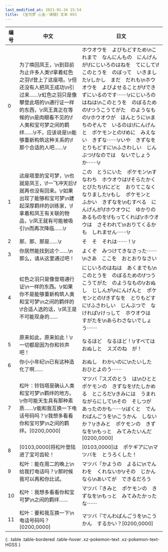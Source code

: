 ```yaml
---
last_modified_at: 2021-01-24 15:54
title: 《宝可梦 心金／魂银》文本 055
---
```

| 编号 | 中文 | 日文 |
| ---- | ---- | ---- |
| 0 | 为了唤回凤王，\n到目前为止许多人类\f拿着虹色之羽\f登上了这座塔。\r但还没有人把凤王成功\n引过来……\r虹色之羽只是像攀登此塔的\n通行证一样的东西，\r凤王真正在等候的\n是肉眼看不见的\f人类和宝可梦之间的羁绊……\r不，应该说是\n能够重新构筑这种关系的\f那个合适的人吧……\r | ホウオウを　よびもどすため\nこれまで　なんにんもの　にんげんが\fにじいろのはねを　てにして\fこのとうを　のぼって　いきました\rしかし　まだ　だれも\nホウオウを　よびよせることが\fできずにいるのです⋯⋯\rにじいろのはねは\nこのとうを　のぼるための\fつうこうてがた　のようなもの\rホウオウが　ほんとうに\nまちのぞんで　いるのは\fにんげんと　ポケモンとの\fめに　みえない　きずな⋯⋯\rいや　きずなを　とりもどすに\nふさわしい　じんぶつ\fなのでは　ないでしょうか⋯⋯\r |
| 1 | 这座塔里的宝可梦，\n也就是凤王，\f一飞冲天后\f就再也没有回来。\r如果出现了能够和宝可梦\n建起深厚羁绊的训练家，\f拿着和凤王有关联的物品，\r凤王就有可能被吸引\n而再次降临……\r | この　とうにいた　ポケモン\nすなわち　ホウオウは\fそらたかく　とびたち\fにどと　おりてこなく　なりました\rもし　ポケモンと　ふかい　きずなを\nむすべる　にんげんが\fホウオウに　ゆかりの　あるものを\fもってくれば\rホウオウは　さそわれて\nおりてくるかも　しれません⋯⋯\r |
| 2 | 那、那、那是……\r | そ　そ　それは⋯⋯！\r |
| 3 | 你居然能找到这个……\n那么，请从这里通过吧！ | よくぞ　みつけてきなさった⋯⋯\nさあ　ここを　おとおりなさい |
| 4 | 虹色之羽只是像登塔通行证\n一样的东西。\r如果你不是能够重新构筑人类和宝可梦\n之间的羁绊的\f合适人选的话，\r凤王是不可能现身的…… | にじいろのはねは　あくまでも\nこのとうを　のぼるための\fつうこうてがた　のようなもの\rおぬし　じしんが\nにんげんと　ポケモンとの\fきずなを　とりもどすに\fふさわしい　じんぶつで　なければ\rけっして　ホウオウは　すがたを\nあらわさないでしょう⋯⋯ |
| 5 | 原来如此，原来如此！\r一切都是因为你和铃声吧！ | なるほど　なるほど！\rすべては　おぬしと　スズのね　が！ |
| 6 | 你小小年纪\n已有这种造化了啊…… | おぬし　わかいのに\nたいした　おひとよのう⋯⋯ |
| 7 | 松叶：铃铛塔是确认人类和宝可梦\n羁绊的地方。\r你可能天生具有那种素质……\r能和我互换一下电话号码吗？\r我想多看看你和宝可梦\n之间的羁绊。[0200,0000] | マツバ『スズのとう　は\nひとと　ポケモンの　きずなを\fたしかめる　ところだ\rきみには　うまれながらにして\nその　そしつが　あったのかも⋯⋯\rぼくと　でんわばんごうを\nこうかん　しないか？\rきみと　ポケモンの　きずなを\nもっと　みてみたいんだ[0200,0000] |
| 8 | [0103,0000]将松叶登陆进了宝可齿轮！ | [0103,0000]は　ポケギアに\nマツバを　とうろくした！ |
| 9 | 松叶：能在周二的晚上\n给我打电话吗？\r那时候我可以再和你比试。 | マツバ『かようの　よるに\nでんわを　くれないか\rその　じかんなら\nあいてが　できるだろう |
| 10 | 松叶：我想多看看你和宝可梦\n之间的羁绊…… | マツバ『きみと　ポケモンの　きずなを\nもっと　みてみたかったな⋯⋯ |
| 11 | 松叶：要和我互换一下\n电话号码吗？[0200,0000] | マツバ『でんわばんごうを\nこうかん　するかい？[0200,0000] |
{: .table .table-bordered .table-hover .xz-pokemon-text .xz-pokemon-text-HGSS }